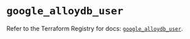 # `google_alloydb_user`

Refer to the Terraform Registry for docs: [`google_alloydb_user`](https://registry.terraform.io/providers/hashicorp/google/6.34.0/docs/resources/alloydb_user).
